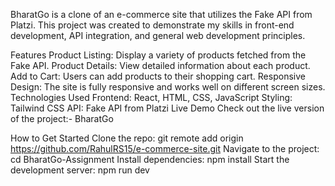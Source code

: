 BharatGo is a clone of an e-commerce site that utilizes the Fake API from Platzi. This project was created to demonstrate my skills in front-end development, API integration, and general web development principles.

Features
Product Listing: Display a variety of products fetched from the Fake API.
Product Details: View detailed information about each product.
Add to Cart: Users can add products to their shopping cart.
Responsive Design: The site is fully responsive and works well on different screen sizes.
Technologies Used
Frontend: React, HTML, CSS, JavaScript
Styling: Tailwind CSS
API: Fake API from Platzi
Live Demo
Check out the live version of the project:- BharatGo

How to Get Started
Clone the repo:
git remote add origin https://github.com/RahulRS15/e-commerce-site.git
Navigate to the project:
cd BharatGo-Assignment
Install dependencies:
npm install
Start the development server:
npm run dev

